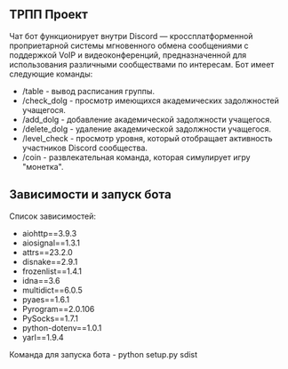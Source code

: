 ## ТРПП Проект
Чат бот функционирует внутри Discord — кроссплатформенной проприетарной системы мгновенного обмена сообщениями с поддержкой VoIP и видеоконференций, предназначенной для использования различными сообществами по интересам.
Бот имеет следующие команды:
- /table - вывод расписания группы.
- /check_dolg - просмотр имеющихся академических задолжностей учащегося.
- /add_dolg - добавление академической задолжности учащегося.
- /delete_dolg - удаление академической задолжности учащегося.
- /level_check - просмотр уровня, который отобращает активность участников Discord сообщества.
- /coin - развлекательная команда, которая симулирует игру "монетка".
## Зависимости и запуск бота
Список зависимостей:
- aiohttp==3.9.3
- aiosignal==1.3.1
- attrs==23.2.0
- disnake==2.9.1
- frozenlist==1.4.1
- idna==3.6
- multidict==6.0.5
- pyaes==1.6.1
- Pyrogram==2.0.106
- PySocks==1.7.1
- python-dotenv==1.0.1
- yarl==1.9.4


Команда для запуска бота - python setup.py sdist

